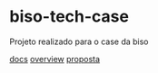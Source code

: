 # biso-tech-case

Projeto realizado para o case da biso

[docs](docs/how-to.md)
[overview](docs/overview.md)
[proposta](docs/proposta.md)
